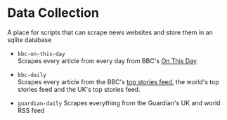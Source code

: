 # Data Collection
A place for scripts that can scrape news websites and store them in an sqlite database

* `bbc-on-this-day`  
Scrapes every article from every day from BBC's [On This Day](http://news.bbc.co.uk/onthisday/) 

* `bbc-daily`  
Scrapes every article from the BBC's [top stories feed](http://feeds.bbci.co.uk/news/rss.xml), the world's top stories feed and the UK's top stories feed.

* `guardian-daily`
Scrapes everything from the Guardian's UK and world RSS feed